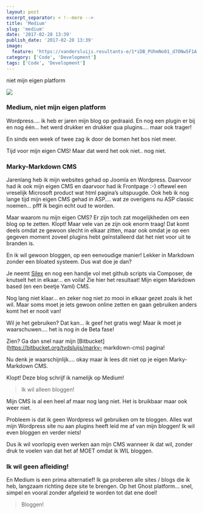 ```yaml
---
layout: post
excerpt_separator: < !--more -->
title: 'Medium'
slug: 'medium'
date: '2017-02-28 13:39'
publish_date: '2017-02-28 13:39'
image:
  feature: 'https://vandersluijs.resultants-e/1*iDB_PUhmNo01_d7ONw5F1A.jpeg'
category: ['Code', 'Development']
tags: ['Code', 'Development']
---
```

niet mijn eigen platform

![](https://vandersluijs.resultants-e/1*iDB_PUhmNo01_d7ONw5F1A.jpeg)

### Medium, niet mijn eigen platform

Wordpress…. ik heb er jaren mijn blog op gedraaid. En nog een plugin er bij en
nog één… het werd drukker en drukker qua plugins…. maar ook trager!

En sinds een week of twee zag ik door de bomen het bos niet meer.

Tijd voor mijn eigen CMS! Maar dat werd het ook niet.. nog niet.

### Marky-Markdown CMS

Jarenlang heb ik mijn websites gehad op Joomla en Wordpress. Daarvoor had ik
ook mijn eigen CMS en daarvoor had ik Frontpage :-) oftewel een vreselijk
Microsoft product wat html pagina’s uitspuugde. Ook heb ik nog lange tijd mijn
eigen CMS gehad in ASP…. wat ze overigens nu ASP classic noemen… pfff ik begin
echt oud te worden.

Maar waarom nu mijn eigen CMS? Er zijn toch zat mogelijkheden om een blog op
te zetten. Klopt! Maar vele van ze zijn ook enorm traag! Dat komt deels omdat
ze gewoon slecht in elkaar zitten, maar ook omdat je op een gegeven moment
zoveel plugins hebt geïnstalleerd dat het niet voor uit te branden is.

En ik wil gewoon bloggen, op een eenvoudige manier! Lekker in Markdown zonder
een bloated systeem. Dus wat doe je dan?

Je neemt [Silex](http://silex.sensiolabs.org/) en nog een handje vol met
github scripts via Composer, de knutselt het in elkaar… en voila! Zie hier het
resultaat! Mijn eigen Markdown based (en een beetje Yaml) CMS.

Nog lang niet klaar… en zeker nog niet zo mooi in elkaar gezet zoals ik het
wil. Maar soms moet je iets gewoon online zetten en gaan gebruiken anders komt
het er nooit van!

Wil je het gebruiken? Dat kan… ik geef het gratis weg! Maar ik moet je
waarschuwen…. het is nog in de Beta fase!

Zien? Ga dan snel naar mijn [Bitbucket](https://bitbucket.org/tvdsluijs/marky-
markdown-cms) pagina!

Nu denk je waarschijnlijk…. okay maar ik lees dit niet op je eigen Marky-
Markdown CMS.

Klopt! Deze blog schrijf ik namelijk op Medium!

> Ik wil alleen bloggen!

Mijn CMS is al een heel af maar nog lang niet. Het is bruikbaar maar ook weer
niet.

Probleem is dat ik geen Wordpress wil gebruiken om te bloggen. Alles wat mijn
Wordpress site nu aan plugins heeft leid me af van mijn bloggen! Ik wil even
bloggen en verder niets!

Dus ik wil voorlopig even werken aan mijn CMS wanneer ik dat wil, zonder druk
te voelen van dat het af MOET omdat ik WIL bloggen.

### Ik wil geen afleiding!

En Medium is een prima alternatief! Ik ga proberen alle sites / blogs die ik
heb, langzaam richting deze site te brengen. Op het Ghost platform… snel,
simpel en vooral zonder afgeleid te worden tot dat ene doel!

> Bloggen!

